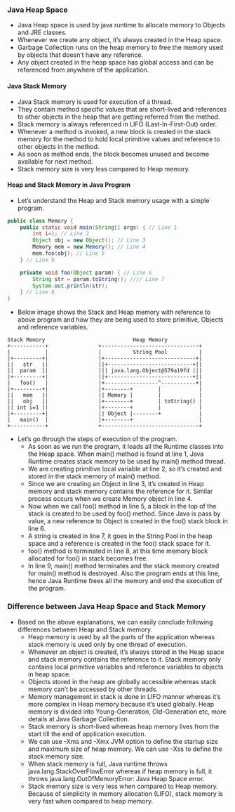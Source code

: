 ### Java Heap Space

- Java Heap space is used by java runtime to allocate memory to Objects and JRE classes.
- Whenever we create any object, it’s always created in the Heap space.
- Garbage Collection runs on the heap memory to free the memory used by objects that doesn’t have any reference.
- Any object created in the heap space has global access and can be referenced from anywhere of the application.

#### Java Stack Memory

- Java Stack memory is used for execution of a thread.
- They contain method specific values that are short-lived and references to other objects in the heap that are getting referred from the method.
- Stack memory is always referenced in LIFO (Last-In-First-Out) order.
- Whenever a method is invoked, a new block is created in the stack memory for the method to hold local primitive values and reference to other objects in the method.
- As soon as method ends, the block becomes unused and become available for next method.
- Stack memory size is very less compared to Heap memory.

#### Heap and Stack Memory in Java Program

- Let’s understand the Heap and Stack memory usage with a simple program.

```java
public class Memory {
	public static void main(String[] args) { // Line 1
		int i=1; // Line 2
		Object obj = new Object(); // Line 3
		Memory mem = new Memory(); // Line 4
		mem.foo(obj); // Line 5
	} // Line 9

	private void foo(Object param) { // Line 6
		String str = param.toString(); //// Line 7
		System.out.println(str);
	} // Line 8
}
```

- Below image shows the Stack and Heap memory with reference to above program and how they are being used to store primitive, Objects and reference variables.

```
Stack Memory                            Heap Memory
+-----------+                +-------------------------------+
|           |                |          String Pool          |
|+---------+|                |+-----------------------------+|
||   str   ||                ||+---------------------------+||
||  param  ||                ||| java.lang.Object@579a19fd |||
|+---------+|                ||+---------------------------+||
|   foo()   |                |+-----------------^-----------+|
|+---------+|                |+--------+        |            |
||   mem   ||                || Memory |        |            |
||   obj   ||                |+--------+        | toString() |
|| int i=1 ||                |+--------+        |            |
|+---------+|                || Object |--------+            |
|   main()  |                |+--------+                     |
+-----------+                +-------------------------------+
```

- Let’s go through the steps of execution of the program.
  - As soon as we run the program, it loads all the Runtime classes into the Heap space. When main() method is found at line 1, Java Runtime creates stack memory to be used by main() method thread.
  - We are creating primitive local variable at line 2, so it’s created and stored in the stack memory of main() method.
  - Since we are creating an Object in line 3, it’s created in Heap memory and stack memory contains the reference for it. Similar process occurs when we create Memory object in line 4.
  - Now when we call foo() method in line 5, a block in the top of the stack is created to be used by foo() method. Since Java is pass by value, a new reference to Object is created in the foo() stack block in line 6.
  - A string is created in line 7, it goes in the String Pool in the heap space and a reference is created in the foo() stack space for it.
  - foo() method is terminated in line 8, at this time memory block allocated for foo() in stack becomes free.
  - In line 9, main() method terminates and the stack memory created for main() method is destroyed. Also the program ends at this line, hence Java Runtime frees all the memory and end the execution of the program.

### Difference between Java Heap Space and Stack Memory

- Based on the above explanations, we can easily conclude following differences between Heap and Stack memory.
  - Heap memory is used by all the parts of the application whereas stack memory is used only by one thread of execution.
  - Whenever an object is created, it’s always stored in the Heap space and stack memory contains the reference to it. Stack memory only contains local primitive variables and reference variables to objects in heap space.
  - Objects stored in the heap are globally accessible whereas stack memory can’t be accessed by other threads.
  - Memory management in stack is done in LIFO manner whereas it’s more complex in Heap memory because it’s used globally. Heap memory is divided into Young-Generation, Old-Generation etc, more details at Java Garbage Collection.
  - Stack memory is short-lived whereas heap memory lives from the start till the end of application execution.
  - We can use -Xms and -Xmx JVM option to define the startup size and maximum size of heap memory. We can use -Xss to define the stack memory size.
  - When stack memory is full, Java runtime throws java.lang.StackOverFlowError whereas if heap memory is full, it throws java.lang.OutOfMemoryError: Java Heap Space error.
  - Stack memory size is very less when compared to Heap memory. Because of simplicity in memory allocation (LIFO), stack memory is very fast when compared to heap memory.
